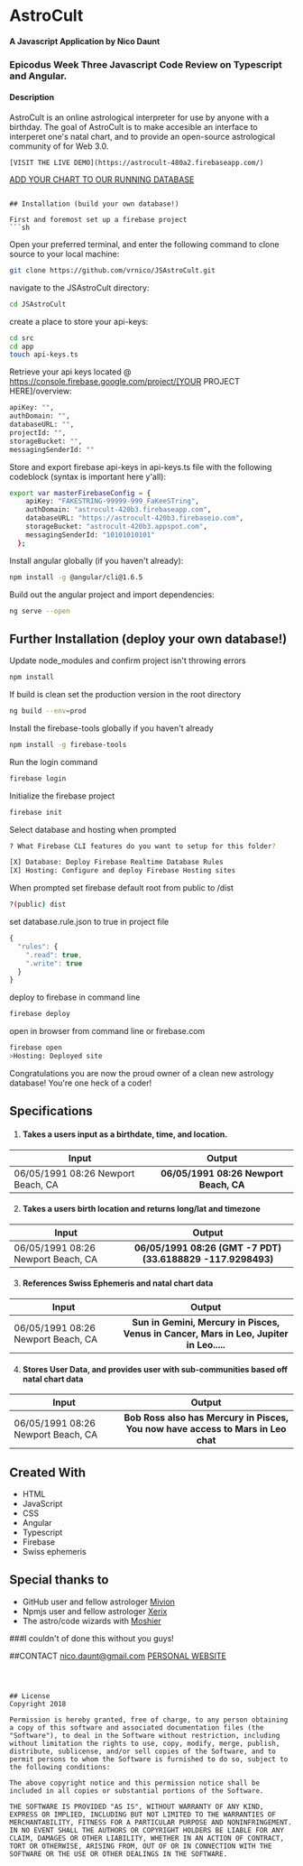AstroCult
==========
#### A Javascript Application by Nico Daunt

### Epicodus Week Three Javascript Code Review on Typescript and Angular.

#### Description
AstroCult is an online astrological interpreter for use by anyone with a birthday. The goal of AstroCult is to make accesible an interface to interperet one's natal chart, and to provide an open-source astrological community of for Web 3.0.
```
[VISIT THE LIVE DEMO](https://astrocult-480a2.firebaseapp.com/)

```
[ADD YOUR CHART TO OUR RUNNING DATABASE](https://astrocult-480a2.firebaseapp.com/new-chart)
```

## Installation (build your own database!)

First and foremost set up a firebase project
```sh
```

Open your preferred terminal, and enter the following command to clone source to your local machine:
```sh
git clone https://github.com/vrnico/JSAstroCult.git
```

navigate to the JSAstroCult directory:
```sh
cd JSAstroCult
```

create a place to store your api-keys:
```sh
cd src
cd app
touch api-keys.ts
```

Retrieve your api keys located @ https://console.firebase.google.com/project/[YOUR PROJECT HERE]/overview:

```sh
apiKey: "",
authDomain: "",
databaseURL: "",
projectId: "",
storageBucket: "",
messagingSenderId: ""
```

Store and export firebase api-keys in api-keys.ts file with the following codeblock (syntax is important here y'all):
```sh
export var masterFirebaseConfig = {
    apiKey: "FAKESTRING-99999-999_FaKeeSTring",
    authDomain: "astrocult-420b3.firebaseapp.com",
    databaseURL: "https://astrocult-420b3.firebaseio.com",
    storageBucket: "astrocult-420b3.appspot.com",
    messagingSenderId: "10101010101"
  };
```


Install angular globally (if you haven't already):
```sh
npm install -g @angular/cli@1.6.5
```


Build out the angular project and import dependencies:
```sh
ng serve --open
```

## Further Installation (deploy your own database!)

Update node_modules and confirm project isn't throwing errors
```sh
npm install
```
If build is clean set the production version in the root directory
```sh
ng build --env=prod
```
Install the firebase-tools globally if you haven't already
```sh
npm install -g firebase-tools
```
Run the login command
```sh
firebase login
```
Initialize the firebase project
```sh
firebase init
```

Select database and hosting when prompted
```sh
? What Firebase CLI features do you want to setup for this folder?

[X] Database: Deploy Firebase Realtime Database Rules
[X] Hosting: Configure and deploy Firebase Hosting sites
```

When prompted set firebase default root from public to /dist
```sh
?(public) dist
```
set database.rule.json to true in project file
```js
{
  "rules": {
    ".read": true,
    ".write": true
  }
}
```
deploy to firebase in command line
```sh
firebase deploy
```
open in browser from command line or firebase.com
```sh
firebase open
>Hosting: Deployed site
```

Congratulations you are now the proud owner of a clean new astrology database! You're one heck of a coder!


## Specifications

1. #### Takes a users input as a birthdate, time, and location.

| Input      | Output           |
| ------------- |:-------------:|
| 06/05/1991 08:26 Newport Beach, CA    | **06/05/1991 08:26 Newport Beach, CA** |


2. #### Takes a users birth location and returns long/lat and timezone

| Input      | Output           |
| ------------- |:-------------:|
| 06/05/1991 08:26 Newport Beach, CA      | **06/05/1991 08:26 (GMT -7 PDT)(33.6188829 -117.9298493)** |

3. #### References Swiss Ephemeris and natal chart data

| Input      | Output           |
| ------------- |:-------------:|
| 06/05/1991 08:26 Newport Beach, CA    | **Sun in Gemini, Mercury in Pisces, Venus in Cancer, Mars in Leo, Jupiter in Leo.....** |

4. #### Stores User Data, and provides user with sub-communities based off natal chart data

| Input      | Output           |
| ------------- |:-------------:|
| 06/05/1991 08:26 Newport Beach, CA      | **Bob Ross also has Mercury in Pisces, You now have access to Mars in Leo chat** |










## Created With
* HTML
* JavaScript
* CSS
* Angular
* Typescript
* Firebase
* Swiss ephemeris

## Special thanks to
* GitHub user and fellow astrologer [Mivion](https://github.com/mivion)
* Npmjs user and fellow astrologer [Xerix](https://www.npmjs.com/~xerik)
* The astro/code wizards with [Moshier](http://www.moshier.net/)

###I couldn't of done this without you guys!

##CONTACT
[nico.daunt@gmail.com](mailto:nico.daunt@gmail.com)
[PERSONAL WEBSITE](nicodaunt.com)

```



## License
Copyright 2018

Permission is hereby granted, free of charge, to any person obtaining a copy of this software and associated documentation files (the "Software"), to deal in the Software without restriction, including without limitation the rights to use, copy, modify, merge, publish, distribute, sublicense, and/or sell copies of the Software, and to permit persons to whom the Software is furnished to do so, subject to the following conditions:

The above copyright notice and this permission notice shall be included in all copies or substantial portions of the Software.

THE SOFTWARE IS PROVIDED "AS IS", WITHOUT WARRANTY OF ANY KIND, EXPRESS OR IMPLIED, INCLUDING BUT NOT LIMITED TO THE WARRANTIES OF MERCHANTABILITY, FITNESS FOR A PARTICULAR PURPOSE AND NONINFRINGEMENT. IN NO EVENT SHALL THE AUTHORS OR COPYRIGHT HOLDERS BE LIABLE FOR ANY CLAIM, DAMAGES OR OTHER LIABILITY, WHETHER IN AN ACTION OF CONTRACT, TORT OR OTHERWISE, ARISING FROM, OUT OF OR IN CONNECTION WITH THE SOFTWARE OR THE USE OR OTHER DEALINGS IN THE SOFTWARE.
